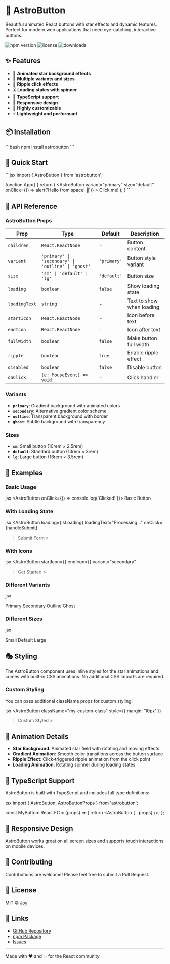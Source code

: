 # 🌟 AstroButton

Beautiful animated React buttons with star effects and dynamic features. Perfect for modern web applications that need eye-catching, interactive buttons.

![npm version](https://img.shields.io/npm/v/astrobutton)
![license](https://img.shields.io/npm/l/astrobutton)
![downloads](https://img.shields.io/npm/dm/astrobutton)

## ✨ Features

- 🌟 **Animated star background effects**
- 🎨 **Multiple variants and sizes**
- 💫 **Ripple click effects**
- ⏳ **Loading states with spinner**
- 🎯 **TypeScript support**
- 📱 **Responsive design**
- 🔧 **Highly customizable**
- ⚡ **Lightweight and performant**

## 📦 Installation

\`\`\`bash
npm install astrobutton
\`\`\`

## 🚀 Quick Start

\`\`\`jsx
import { AstroButton } from 'astrobutton';

function App() {
return (
<AstroButton
variant="primary"
size="default"
onClick={() => alert('Hello from space! 🚀')} >
Click me!
</AstroButton>
);
}
\`\`\`

## 📖 API Reference

### AstroButton Props

| Prop          | Type                                               | Default     | Description               |
| ------------- | -------------------------------------------------- | ----------- | ------------------------- |
| `children`    | `React.ReactNode`                                  | -           | Button content            |
| `variant`     | `'primary' \| 'secondary' \| 'outline' \| 'ghost'` | `'primary'` | Button style variant      |
| `size`        | `'sm' \| 'default' \| 'lg'`                        | `'default'` | Button size               |
| `loading`     | `boolean`                                          | `false`     | Show loading state        |
| `loadingText` | `string`                                           | -           | Text to show when loading |
| `startIcon`   | `React.ReactNode`                                  | -           | Icon before text          |
| `endIcon`     | `React.ReactNode`                                  | -           | Icon after text           |
| `fullWidth`   | `boolean`                                          | `false`     | Make button full width    |
| `ripple`      | `boolean`                                          | `true`      | Enable ripple effect      |
| `disabled`    | `boolean`                                          | `false`     | Disable button            |
| `onClick`     | `(e: MouseEvent) => void`                          | -           | Click handler             |

### Variants

- **`primary`**: Gradient background with animated colors
- **`secondary`**: Alternative gradient color scheme
- **`outline`**: Transparent background with border
- **`ghost`**: Subtle background with transparency

### Sizes

- **`sm`**: Small button (10rem × 2.5rem)
- **`default`**: Standard button (13rem × 3rem)
- **`lg`**: Large button (16rem × 3.5rem)

## 🎨 Examples

### Basic Usage

jsx
<AstroButton onClick={() => console.log('Clicked!')}>
Basic Button
</AstroButton>

### With Loading State

jsx
<AstroButton
loading={isLoading}
loadingText="Processing..."
onClick={handleSubmit}

> Submit Form
> </AstroButton> >

### With Icons

jsx
<AstroButton
startIcon={<StarIcon />}
endIcon={<ArrowIcon />}
variant="secondary"

> Get Started
> </AstroButton> >

### Different Variants

jsx

<div className="space-x-4">
  <AstroButton variant="primary">Primary</AstroButton>
  <AstroButton variant="secondary">Secondary</AstroButton>
  <AstroButton variant="outline">Outline</AstroButton>
  <AstroButton variant="ghost">Ghost</AstroButton>
</div>

### Different Sizes

jsx

<div className="space-y-4">
  <AstroButton size="sm">Small</AstroButton>
  <AstroButton size="default">Default</AstroButton>
  <AstroButton size="lg">Large</AstroButton>
</div>

## 🎭 Styling

The AstroButton component uses inline styles for the star animations and comes with built-in CSS animations. No additional CSS imports are required.

### Custom Styling

You can pass additional className props for custom styling:

jsx
<AstroButton
className="my-custom-class"
style={{ margin: '10px' }}

> Custom Styled
> </AstroButton> >

## 🌟 Animation Details

- **Star Background**: Animated star field with rotating and moving effects
- **Gradient Animation**: Smooth color transitions across the button surface
- **Ripple Effect**: Click-triggered ripple animation from the click point
- **Loading Animation**: Rotating spinner during loading states

## 🔧 TypeScript Support

AstroButton is built with TypeScript and includes full type definitions:

tsx
import { AstroButton, AstroButtonProps } from 'astrobutton';

const MyButton: React.FC<AstroButtonProps> = (props) => {
return <AstroButton {...props} />;
};

## 📱 Responsive Design

AstroButton works great on all screen sizes and supports touch interactions on mobile devices.

## 🤝 Contributing

Contributions are welcome! Please feel free to submit a Pull Request.

## 📄 License

MIT © [Joy](https://github.com/joypaul3592)

## 🔗 Links

- [GitHub Repository](https://github.com/joypaul3592/astrobutton)
- [npm Package](https://www.npmjs.com/package/astrobutton)
- [Issues](https://github.com/joypaul3592/astrobutton/issues)

---

Made with ❤️ and ✨ for the React community
